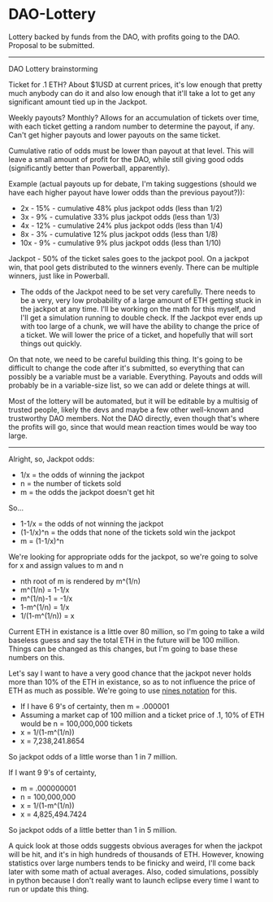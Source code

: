 # DAO-Lottery
Lottery backed by funds from the DAO, with profits going to the DAO.  Proposal to be submitted.

----------

DAO Lottery brainstorming

Ticket for .1 ETH?  About $1USD at current prices, it's low enough that pretty much anybody can do it and also low enough that it'll take a lot to get any significant amount tied up in the Jackpot.

Weekly payouts?  Monthly?  Allows for an accumulation of tickets over time, with each ticket getting a random number to determine the payout, if any.  Can't get higher payouts and lower payouts on the same ticket.

Cumulative ratio of odds must be lower than payout at that level.  This will leave a small amount of profit for the DAO, while still giving good odds (significantly better than Powerball, apparently).

Example (actual payouts up for debate, I'm taking suggestions (should we have each higher payout have lower odds than the previous payout?)):
- 2x - 15% - cumulative 48% plus jackpot odds (less than 1/2)
- 3x - 9% - cumulative 33% plus jackpot odds (less than 1/3)
- 4x - 12% - cumulative 24% plus jackpot odds (less than 1/4)
- 8x - 3% - cumulative 12% plus jackpot odds (less than 1/8)
- 10x - 9% - cumulative 9% plus jackpot odds (less than 1/10)

Jackpot - 50% of the ticket sales goes to the jackpot pool.  On a jackpot win, that pool gets distributed to the winners evenly.  There can be multiple winners, just like in Powerball.
   - The odds of the Jackpot need to be set very carefully.  There needs to be a very, very low probability of a large amount of ETH getting stuck in the jackpot at any time.  I'll be working on the math for this myself, and I'll get a simulation running to double check.  If the Jackpot ever ends up with too large of a chunk, we will have the ability to change the price of a ticket.  We will lower the price of a ticket, and hopefully that will sort things out quickly.
   
On that note, we need to be careful building this thing.  It's going to be difficult to change the code after it's submitted, so everything that can possibly be a variable must be a variable.  Everything.  Payouts and odds will probably be in a variable-size list, so we can add or delete things at will.

Most of the lottery will be automated, but it will be editable by a multisig of trusted people, likely the devs and maybe a few other well-known and trustworthy DAO members.  Not the DAO directly, even though that's where the profits will go, since that would mean reaction times would be way too large.

-----

Alright, so, Jackpot odds:

- 1/x = the odds of winning the jackpot
- n = the number of tickets sold
- m = the odds the jackpot doesn't get hit

So...

- 1-1/x = the odds of not winning the jackpot
- (1-1/x)^n = the odds that none of the tickets sold win the jackpot
- m = (1-1/x)^n

We're looking for appropriate odds for the jackpot, so we're going to solve for x and assign values to m and n

- nth root of m is rendered by m^(1/n)
- m^(1/n) = 1-1/x
- m^(1/n)-1 = -1/x
- 1-m^(1/n) = 1/x
- 1/(1-m^(1/n)) = x

Current ETH in existance is a little over 80 million, so I'm going to take a wild baseless guess and say the total ETH in the future will be 100 million.  Things can be changed as this changes, but I'm going to base these numbers on this.

Let's say I want to have a very good chance that the jackpot never holds more than 10% of the ETH in existance, so as to not influence the price of ETH as much as possible.  We're going to use [nines notation](https://en.wikipedia.org/wiki/High_availability#Percentage_calculation) for this.
- If I have 6 9's of certainty, then m = .000001
- Assuming a market cap of 100 million and a ticket price of .1, 10% of ETH would be n = 100,000,000 tickets
- x = 1/(1-m^(1/n))
- x = 7,238,241.8654

So jackpot odds of a little worse than 1 in 7 million.

If I want 9 9's of certainty,
- m = .000000001
- n = 100,000,000
- x = 1/(1-m^(1/n))
- x = 4,825,494.7424

So jackpot odds of a little better than 1 in 5 million.

A quick look at those odds suggests obvious averages for when the jackpot will be hit, and it's in high hundreds of thousands of ETH.  However, knowing statistics over large numbers tends to be finicky and weird, I'll come back later with some math of actual averages.  Also, coded simulations, possibly in python because I don't really want to launch eclipse every time I want to run or update this thing.
